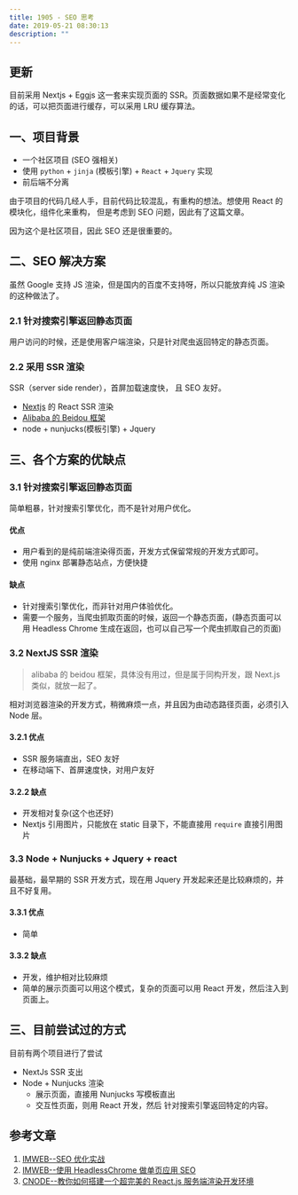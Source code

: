 ```yaml
---
title: 1905 - SEO 思考
date: 2019-05-21 08:30:13
description: ""
---
```


## 更新

目前采用 Nextjs + Eggjs 这一套来实现页面的 SSR。页面数据如果不是经常变化的话，可以把页面进行缓存，可以采用 LRU 缓存算法。

## 一、项目背景

- 一个社区项目 (SEO 强相关)
- 使用 `python` + `jinja` (模板引擎) + `React` + `Jquery` 实现
- 前后端不分离

由于项目的代码几经人手，目前代码比较混乱，有重构的想法。想使用 React 的模块化，组件化来重构， 但是考虑到 SEO 问题，因此有了这篇文章。

因为这个是社区项目，因此 SEO 还是很重要的。

## 二、SEO 解决方案

虽然 Google 支持 JS 渲染，但是国内的百度不支持呀，所以只能放弃纯 JS 渲染的这种做法了。

### 2.1 针对搜索引擎返回静态页面

用户访问的时候，还是使用客户端渲染，只是针对爬虫返回特定的静态页面。

### 2.2 采用 SSR 渲染

SSR（server side render），首屏加载速度快， 且 SEO 友好。

- [Nextjs](https://nextjs.org/) 的 React SSR 渲染
- [Alibaba 的 Beidou 框架](https://github.com/alibaba/beidou/blob/master/packages/beidou-docs/articles/high-performance-isomorphic-app.md)
- node + nunjucks(模板引擎) + Jquery

## 三、各个方案的优缺点

### 3.1 针对搜索引擎返回静态页面

简单粗暴，针对搜索引擎优化，而不是针对用户优化。

#### 优点

- 用户看到的是纯前端渲染得页面，开发方式保留常规的开发方式即可。
- 使用 nginx 部署静态站点，方便快捷

#### 缺点

- 针对搜索引擎优化，而非针对用户体验优化。
- 需要一个服务，当爬虫抓取页面的时候，返回一个静态页面，(静态页面可以 用 Headless Chrome 生成在返回，也可以自己写一个爬虫抓取自己的页面)

### 3.2 NextJS SSR 渲染

> alibaba 的 beidou 框架，具体没有用过，但是属于同构开发，跟 Next.js 类似，就放一起了。

相对浏览器渲染的开发方式，稍微麻烦一点，并且因为由动态路径页面，必须引入 Node 层。

#### 3.2.1 优点

- SSR 服务端直出，SEO 友好
- 在移动端下、首屏速度快，对用户友好

#### 3.2.2 缺点

- 开发相对复杂(这个也还好)
- Nextjs 引用图片，只能放在 static 目录下，不能直接用 `require` 直接引用图片

### 3.3 Node + Nunjucks + Jquery + react

最基础，最早期的 SSR 开发方式，现在用 Jquery 开发起来还是比较麻烦的，并且不好复用。

#### 3.3.1 优点

- 简单

#### 3.3.2 缺点

- 开发，维护相对比较麻烦
- 简单的展示页面可以用这个模式，复杂的页面可以用 React 开发，然后注入到页面上。

## 三、目前尝试过的方式

目前有两个项目进行了尝试

- NextJs SSR 支出
- Node + Nunjucks 渲染
  - 展示页面，直接用 Nunjucks 写模板直出
  - 交互性页面，则用 React 开发，然后 针对搜索引擎返回特定的内容。

## 参考文章

1. [IMWEB--SEO 优化实战](https://imweb.io/topic/5682938b57d7a6c47914fc00)
2. [IMWEB--使用 HeadlessChrome 做单页应用 SEO](https://imweb.io/topic/59524be72694079f71f50b0d)
3. [CNODE--教你如何搭建一个超完美的 React.js 服务端渲染开发环境](https://cnodejs.org/topic/5865a866189fd5ad6459006c)
